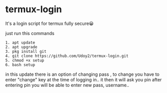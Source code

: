 # termux-login
It's a login script for termux fully secure😀

just run  this commands

    1. apt update
    2. apt upgrade
    3. pkg install git
    4. git clone https://github.com/Udoy2/termux-login.git
    5. chmod +x setup
    6. bash setup

in this update there is an option of changing pass , to change you have to enter "change" key at the time of logging in.. it then it will ask you pin after entering pin you will be able to enter new pass, username.. 




